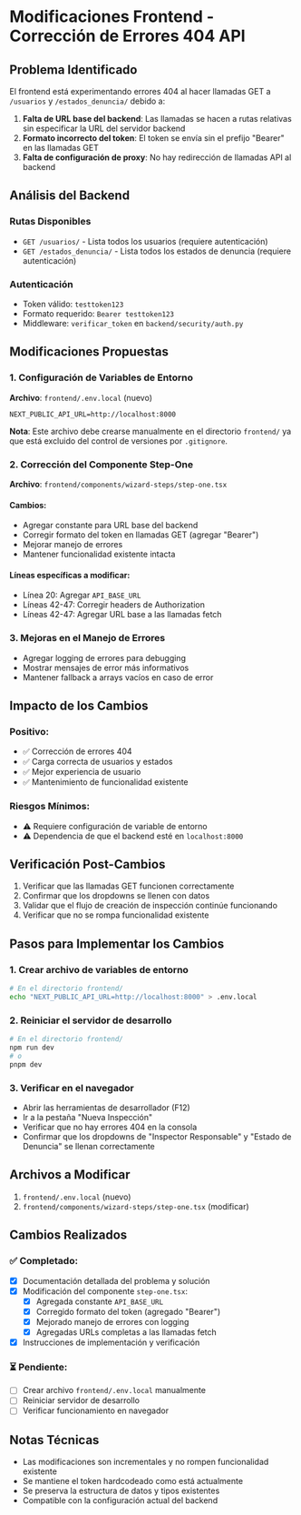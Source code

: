 # Modificaciones Frontend - Corrección de Errores 404 API

## Problema Identificado

El frontend está experimentando errores 404 al hacer llamadas GET a `/usuarios` y `/estados_denuncia/` debido a:

1. **Falta de URL base del backend**: Las llamadas se hacen a rutas relativas sin especificar la URL del servidor backend
2. **Formato incorrecto del token**: El token se envía sin el prefijo "Bearer" en las llamadas GET
3. **Falta de configuración de proxy**: No hay redirección de llamadas API al backend

## Análisis del Backend

### Rutas Disponibles
- `GET /usuarios/` - Lista todos los usuarios (requiere autenticación)
- `GET /estados_denuncia/` - Lista todos los estados de denuncia (requiere autenticación)

### Autenticación
- Token válido: `testtoken123`
- Formato requerido: `Bearer testtoken123`
- Middleware: `verificar_token` en `backend/security/auth.py`

## Modificaciones Propuestas

### 1. Configuración de Variables de Entorno

**Archivo**: `frontend/.env.local` (nuevo)
```
NEXT_PUBLIC_API_URL=http://localhost:8000
```

**Nota**: Este archivo debe crearse manualmente en el directorio `frontend/` ya que está excluido del control de versiones por `.gitignore`.

### 2. Corrección del Componente Step-One

**Archivo**: `frontend/components/wizard-steps/step-one.tsx`

#### Cambios:
- Agregar constante para URL base del backend
- Corregir formato del token en llamadas GET (agregar "Bearer")
- Mejorar manejo de errores
- Mantener funcionalidad existente intacta

#### Líneas específicas a modificar:
- Línea 20: Agregar `API_BASE_URL`
- Líneas 42-47: Corregir headers de Authorization
- Líneas 42-47: Agregar URL base a las llamadas fetch

### 3. Mejoras en el Manejo de Errores

- Agregar logging de errores para debugging
- Mostrar mensajes de error más informativos
- Mantener fallback a arrays vacíos en caso de error

## Impacto de los Cambios

### Positivo:
- ✅ Corrección de errores 404
- ✅ Carga correcta de usuarios y estados
- ✅ Mejor experiencia de usuario
- ✅ Mantenimiento de funcionalidad existente

### Riesgos Mínimos:
- ⚠️ Requiere configuración de variable de entorno
- ⚠️ Dependencia de que el backend esté en `localhost:8000`

## Verificación Post-Cambios

1. Verificar que las llamadas GET funcionen correctamente
2. Confirmar que los dropdowns se llenen con datos
3. Validar que el flujo de creación de inspección continúe funcionando
4. Verificar que no se rompa funcionalidad existente

## Pasos para Implementar los Cambios

### 1. Crear archivo de variables de entorno
```bash
# En el directorio frontend/
echo "NEXT_PUBLIC_API_URL=http://localhost:8000" > .env.local
```

### 2. Reiniciar el servidor de desarrollo
```bash
# En el directorio frontend/
npm run dev
# o
pnpm dev
```

### 3. Verificar en el navegador
- Abrir las herramientas de desarrollador (F12)
- Ir a la pestaña "Nueva Inspección"
- Verificar que no hay errores 404 en la consola
- Confirmar que los dropdowns de "Inspector Responsable" y "Estado de Denuncia" se llenan correctamente

## Archivos a Modificar

1. `frontend/.env.local` (nuevo)
2. `frontend/components/wizard-steps/step-one.tsx` (modificar)

## Cambios Realizados

### ✅ Completado:
- [x] Documentación detallada del problema y solución
- [x] Modificación del componente `step-one.tsx`:
  - [x] Agregada constante `API_BASE_URL`
  - [x] Corregido formato del token (agregado "Bearer")
  - [x] Mejorado manejo de errores con logging
  - [x] Agregadas URLs completas a las llamadas fetch
- [x] Instrucciones de implementación y verificación

### ⏳ Pendiente:
- [ ] Crear archivo `frontend/.env.local` manualmente
- [ ] Reiniciar servidor de desarrollo
- [ ] Verificar funcionamiento en navegador

## Notas Técnicas

- Las modificaciones son incrementales y no rompen funcionalidad existente
- Se mantiene el token hardcodeado como está actualmente
- Se preserva la estructura de datos y tipos existentes
- Compatible con la configuración actual del backend 